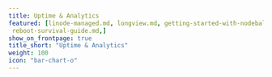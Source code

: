 ```yaml
---
title: Uptime & Analytics
featured: [linode-managed.md, longview.md, getting-started-with-nodebalancers.md, monitoring-and-maintaining-your-server.md,
 reboot-survival-guide.md,]
show_on_frontpage: true
title_short: "Uptime & Analytics"
weight: 100
icon: "bar-chart-o"
---
```



